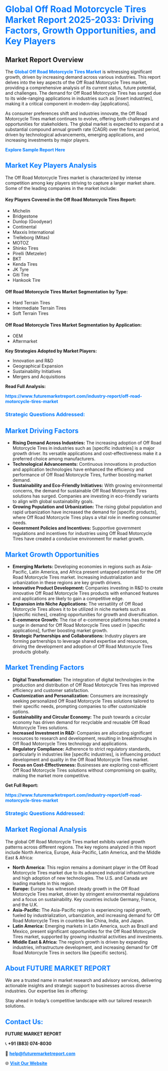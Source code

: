 <h1 style="color: #007BFF;">Global Off Road Motorcycle Tires Market Report 2025-2033: Driving Factors, Growth Opportunities, and Key Players</h1>

<section id="overview">
<h2>Market Report Overview</h2>
<p>The <a href="https://www.futuremarketreport.com/industry-report/off-road-motorcycle-tires-market" style="color: #007BFF; text-decoration: none;"><strong>Global Off Road Motorcycle Tires Market</strong></a> is witnessing significant growth, driven by increasing demand across various industries. This report delves into the key aspects of the Off Road Motorcycle Tires market, providing a comprehensive analysis of its current status, future potential, and challenges. The demand for Off Road Motorcycle Tires has surged due to its wide-ranging applications in industries such as [insert industries], making it a critical component in modern-day [applications].</p>
<p>As consumer preferences shift and industries innovate, the Off Road Motorcycle Tires market continues to evolve, offering both challenges and opportunities for stakeholders. The global market is expected to expand at a substantial compound annual growth rate (CAGR) over the forecast period, driven by technological advancements, emerging applications, and increasing investments by major players.</p>
</section>

<section id="overview">
<p><a href="https://www.futuremarketreport.com/request-sample/reportId=41661" style="color: #007BFF; text-decoration: none;"><strong>Explore Sample Report Here</strong></a></p>
</section>

<section id="key-players">
<h2 style="color: #007BFF;">Market Key Players Analysis</h2>
<p>The Off Road Motorcycle Tires market is characterized by intense competition among key players striving to capture a larger market share. Some of the leading companies in the market include:</p>
<h4>Key Players Covered in the Off Road Motorcycle Tires Report:</h4>
<ul><li>Michelin</li><li>Bridgestone</li><li>Dunlop (Goodyear)</li><li>Continental</li><li>Maxxis International</li><li>Trelleborg (Mitas)</li><li>MOTOZ</li><li>Shinko Tires</li><li>Pirelli (Metzeler)</li><li>BKT</li><li>Kenda Tires</li><li>JK Tyre</li><li>Giti Tire</li><li>Hankook Tire</li></ul>
<h4>Off Road Motorcycle Tires Market Segmentation by Type:</h4>
<ul><li>Hard Terrain Tires</li><li>Intermediate Terrain Tires</li><li>Soft Terrain Tires</li></ul>

<h4>Off Road Motorcycle Tires Market Segmentation by Application:</h4>
<ul><li>OEM</li><li>Aftermarket</li></ul>
<p><strong>Key Strategies Adopted by Market Players:</strong></p>
<ul>
<li>Innovation and R&D</li>
<li>Geographical Expansion</li>
<li>Sustainability Initiatives</li>
<li>Mergers and Acquisitions</li>
</ul>
</section>

<section>
<p><strong>Read Full Analysis: </strong></p><a href="https://www.futuremarketreport.com/industry-report/off-road-motorcycle-tires-market" style="color: #007BFF; text-decoration: none;"><strong>https://www.futuremarketreport.com/industry-report/off-road-motorcycle-tires-market</strong></a>
<h3 style="color: #007BFF;">Strategic Questions Addressed:</h3>
</section>

<section id="driving-factors">
<h2 style="color: #007BFF;">Market Driving Factors</h2>
<ul>
<li><strong>Rising Demand Across Industries:</strong> The increasing adoption of Off Road Motorcycle Tires in industries such as [specific industries] is a major growth driver. Its versatile applications and cost-effectiveness make it a preferred choice among manufacturers.</li>
<li><strong>Technological Advancements:</strong> Continuous innovations in production and application technologies have enhanced the efficiency and performance of Off Road Motorcycle Tires, further boosting market demand.</li>
<li><strong>Sustainability and Eco-Friendly Initiatives:</strong> With growing environmental concerns, the demand for sustainable Off Road Motorcycle Tires solutions has surged. Companies are investing in eco-friendly variants to align with global sustainability goals.</li>
<li><strong>Growing Population and Urbanization:</strong> The rising global population and rapid urbanization have increased the demand for [specific products], where Off Road Motorcycle Tires plays a vital role in meeting consumer needs.</li>
<li><strong>Government Policies and Incentives:</strong> Supportive government regulations and incentives for industries using Off Road Motorcycle Tires have created a conducive environment for market growth.</li>
</ul>
</section>

<section id="growth-opportunities">
<h2 style="color: #007BFF;">Market Growth Opportunities</h2>
<ul>
<li><strong>Emerging Markets:</strong> Developing economies in regions such as Asia-Pacific, Latin America, and Africa present untapped potential for the Off Road Motorcycle Tires market. Increasing industrialization and urbanization in these regions are key growth drivers.</li>
<li><strong>Innovative Product Development:</strong> Companies investing in R&D to create innovative Off Road Motorcycle Tires products with enhanced features and applications are likely to gain a competitive edge.</li>
<li><strong>Expansion into Niche Applications:</strong> The versatility of Off Road Motorcycle Tires allows it to be utilized in niche markets such as [specific niches], creating opportunities for growth and diversification.</li>
<li><strong>E-commerce Growth:</strong> The rise of e-commerce platforms has created a surge in demand for Off Road Motorcycle Tires used in [specific applications], further boosting market growth.</li>
<li><strong>Strategic Partnerships and Collaborations:</strong> Industry players are forming partnerships to leverage shared expertise and resources, driving the development and adoption of Off Road Motorcycle Tires products globally.</li>
</ul>
</section>

<section id="trending-factors">
<h2 style="color: #007BFF;">Market Trending Factors</h2>
<ul>
<li><strong>Digital Transformation:</strong> The integration of digital technologies in the production and distribution of Off Road Motorcycle Tires has improved efficiency and customer satisfaction.</li>
<li><strong>Customization and Personalization:</strong> Consumers are increasingly seeking personalized Off Road Motorcycle Tires solutions tailored to their specific needs, prompting companies to offer customizable options.</li>
<li><strong>Sustainability and Circular Economy:</strong> The push towards a circular economy has driven demand for recyclable and reusable Off Road Motorcycle Tires solutions.</li>
<li><strong>Increased Investment in R&D:</strong> Companies are allocating significant resources to research and development, resulting in breakthroughs in Off Road Motorcycle Tires technology and applications.</li>
<li><strong>Regulatory Compliance:</strong> Adherence to strict regulatory standards, particularly in industries like [specific industries], is influencing product development and quality in the Off Road Motorcycle Tires market.</li>
<li><strong>Focus on Cost-Effectiveness:</strong> Businesses are exploring cost-efficient Off Road Motorcycle Tires solutions without compromising on quality, making the market more competitive.</li>
</ul>
</section>

<section>
<p><strong>Get Full Report: </strong></p><a href="https://www.futuremarketreport.com/industry-report/off-road-motorcycle-tires-market" style="color: #007BFF; text-decoration: none;"><strong>https://www.futuremarketreport.com/industry-report/off-road-motorcycle-tires-market</strong></a>
<h3 style="color: #007BFF;">Strategic Questions Addressed:</h3>
</section>


<section id="regional-analysis">
<h2 style="color: #007BFF;">Market Regional Analysis</h2>
<p>The global Off Road Motorcycle Tires market exhibits varied growth patterns across different regions. The key regions analyzed in this report include North America, Europe, Asia-Pacific, Latin America, and the Middle East & Africa:</p>
<ul>
<li><strong>North America:</strong> This region remains a dominant player in the Off Road Motorcycle Tires market due to its advanced industrial infrastructure and high adoption of new technologies. The U.S. and Canada are leading markets in this region.</li>
<li><strong>Europe:</strong> Europe has witnessed steady growth in the Off Road Motorcycle Tires market, driven by stringent environmental regulations and a focus on sustainability. Key countries include Germany, France, and the U.K.</li>
<li><strong>Asia-Pacific:</strong> The Asia-Pacific region is experiencing rapid growth, fueled by industrialization, urbanization, and increasing demand for Off Road Motorcycle Tires in countries like China, India, and Japan.</li>
<li><strong>Latin America:</strong> Emerging markets in Latin America, such as Brazil and Mexico, present significant opportunities for the Off Road Motorcycle Tires market, supported by growing industrial activities and investments.</li>
<li><strong>Middle East & Africa:</strong> The region’s growth is driven by expanding industries, infrastructure development, and increasing demand for Off Road Motorcycle Tires in sectors like [specific sectors].</li>
</ul>
</section>

<footer>
<h2 style="color: #007BFF;">About FUTURE MARKET REPORT</h2>
<p>We are a trusted name in market research and advisory services, delivering actionable insights and strategic support to businesses across diverse industries. Our expertise lies in offering:</p>

<p>Stay ahead in today’s competitive landscape with our tailored research solutions.</p>

<h2 style="color: #007BFF;">Contact Us:</h2>
<p><strong>FUTURE MARKET REPORT</strong></p>
<p>📞 <strong>+91 (883) 074-8030</strong></p>
<p>📧 <strong><a href="mailto:help@futuremarketreport.com" style="color: #007BFF;">help@futuremarketreport.com</a></strong></p>
<p>🌐 <strong><a href="https://www.futuremarketreport.com/" style="color: #007BFF;">Visit Our Website</a></strong></p>
</footer>